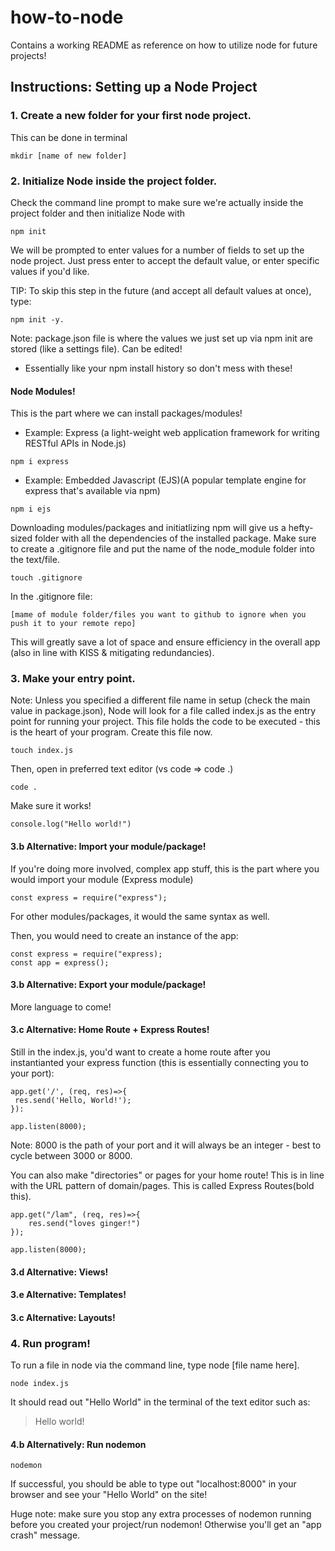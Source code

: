 # how-to-node
Contains a working README as reference on how to utilize node for future projects!

## Instructions: Setting up a Node Project
### 1. Create a new folder for your first node project.
 This can be done in terminal
 ```
 mkdir [name of new folder] 
 ```

### 2. Initialize Node inside the project folder.
Check the command line prompt to make sure we're actually inside the project folder and then initialize Node with
```
npm init
```

We will be prompted to enter values for a number of fields to set up the node project. Just press enter to accept the default value, or enter specific values if you'd like.
  
TIP: To skip this step in the future (and accept all default values at once), type: 
```
npm init -y.
```

Note: package.json file is where the values we just set up via npm init are stored (like a settings file). Can be edited! 
* Essentially like your npm install history so don't mess with these! 

#### Node Modules! 
This is the part where we can install packages/modules! 

* Example: Express (a light-weight web application framework for writing RESTful APIs in Node.js)
```
npm i express
```

* Example: Embedded Javascript (EJS)(A popular template engine for express that's available via npm)
```
npm i ejs
```

Downloading modules/packages and initiatlizing npm will give us a hefty-sized folder with all the dependencies of the installed package. Make sure to create a .gitignore file and put the name of the node_module folder into the text/file. 

```
touch .gitignore
```

In the .gitignore file: 
```
[mame of module folder/files you want to github to ignore when you push it to your remote repo]
```

This will greatly save a lot of space and ensure efficiency in the overall app (also in line with KISS & mitigating redundancies).

### 3. Make your entry point.
Note: Unless you specified a different file name in setup (check the main value in package.json), Node will look for a file called index.js as the entry point for running your project. This file holds the code to be executed - this is the heart of your program. Create this file now.
```
touch index.js
```

Then, open in preferred text editor (vs code => code .)
```
code .
```
 
Make sure it works!
```
console.log("Hello world!")
```

#### 3.b Alternative: Import your module/package!
If you're doing more involved, complex app stuff, this is the part where you would import your module (Express module) 
```
const express = require("express");
```
For other modules/packages, it would the same syntax as well.

Then, you would need to create an instance of the app: 
```
const express = require("express);
const app = express();
```
#### 3.b Alternative: Export your module/package!
More language to come!

#### 3.c Alternative: Home Route + Express Routes!
Still in the index.js, you'd want to create a home route  after you instantianted your express function (this is essentially connecting you to your port):

```
app.get('/', (req, res)=>{
 res.send('Hello, World!');
}):

app.listen(8000);
```

Note: 8000 is the path of your port and it will always be an integer - best to cycle between 3000 or 8000. 

You can also make "directories" or pages for your home route! This is in line with the URL pattern of domain/pages. This is called Express Routes(bold this).

```
app.get("/lam", (req, res)=>{
    res.send("loves ginger!")
});

app.listen(8000);
```

#### 3.d Alternative: Views!

#### 3.e Alternative: Templates!

#### 3.c Alternative: Layouts!

### 4. Run  program!
To run a file in node via the command line, type node [file name here].
```
node index.js
```

It should read out "Hello World" in the terminal of the text editor such as: 
> Hello world!

#### 4.b Alternatively: Run nodemon
```
nodemon
```

If successful, you should be able to type out "localhost:8000" in your browser and see your "Hello World" on the site!

Huge note: make sure you stop any extra processes of nodemon running before you created your project/run nodemon! Otherwise you'll get an "app crash" message.
